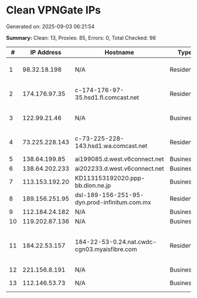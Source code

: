# Clean VPNGate IPs
Generated on: 2025-09-03 06:21:54

**Summary:** Clean: 13, Proxies: 85, Errors: 0, Total Checked: 98

| # | IP Address | Hostname | Type | Country | Provider |
|---|------------|----------|------|---------|----------|
| 1 | 98.32.18.198 | N/A | Residential | US | Comcast Cable Communications, LLC |
| 2 | 174.176.97.35 | c-174-176-97-35.hsd1.fl.comcast.net | Residential | US | Comcast Cable Communications, LLC |
| 3 | 122.99.21.46 | N/A | Business | TW | Hoshin Multimedia Center Inc. |
| 4 | 73.225.228.143 | c-73-225-228-143.hsd1.wa.comcast.net | Residential | US | Comcast Cable Communications, LLC |
| 5 | 138.64.199.85 | ai199085.d.west.v6connect.net | Business | JP | Asahi Net |
| 6 | 138.64.202.233 | ai202233.d.west.v6connect.net | Business | JP | Asahi Net |
| 7 | 113.153.192.20 | KD113153192020.ppp-bb.dion.ne.jp | Business | JP | KDDI CORPORATION |
| 8 | 189.156.251.95 | dsl-189-156-251-95-dyn.prod-infinitum.com.mx | Residential | MX | Uninet S.A. de C.V. |
| 9 | 112.184.24.182 | N/A | Business | KR | Korea Telecom |
| 10 | 119.202.87.136 | N/A | Business | KR | Korea Telecom |
| 11 | 184.22.53.157 | 184-22-53-0.24.nat.cwdc-cgn03.myaisfibre.com | Residential | TH | ADVANCED WIRELESS NETWORK COMPANY LIMITED |
| 12 | 221.156.8.191 | N/A | Business | KR | Korea Telecom |
| 13 | 112.146.53.73 | N/A | Business | KR | LG POWERCOMM |
